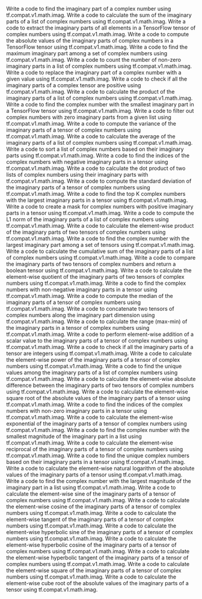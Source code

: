 Write a code to find the imaginary part of a complex number using tf.compat.v1.math.imag.
Write a code to calculate the sum of the imaginary parts of a list of complex numbers using tf.compat.v1.math.imag.
Write a code to extract the imaginary parts of all elements in a TensorFlow tensor of complex numbers using tf.compat.v1.math.imag.
Write a code to compute the absolute values of the imaginary parts of complex numbers in a TensorFlow tensor using tf.compat.v1.math.imag.
Write a code to find the maximum imaginary part among a set of complex numbers using tf.compat.v1.math.imag.
Write a code to count the number of non-zero imaginary parts in a list of complex numbers using tf.compat.v1.math.imag.
Write a code to replace the imaginary part of a complex number with a given value using tf.compat.v1.math.imag.
Write a code to check if all the imaginary parts of a complex tensor are positive using tf.compat.v1.math.imag.
Write a code to calculate the product of the imaginary parts of a list of complex numbers using tf.compat.v1.math.imag.
Write a code to find the complex number with the smallest imaginary part in a TensorFlow tensor using tf.compat.v1.math.imag.
Write a code to filter out complex numbers with zero imaginary parts from a given list using tf.compat.v1.math.imag.
Write a code to compute the variance of the imaginary parts of a tensor of complex numbers using tf.compat.v1.math.imag.
Write a code to calculate the average of the imaginary parts of a list of complex numbers using tf.compat.v1.math.imag.
Write a code to sort a list of complex numbers based on their imaginary parts using tf.compat.v1.math.imag.
Write a code to find the indices of the complex numbers with negative imaginary parts in a tensor using tf.compat.v1.math.imag.
Write a code to calculate the dot product of two lists of complex numbers using their imaginary parts with tf.compat.v1.math.imag.
Write a code to compute the standard deviation of the imaginary parts of a tensor of complex numbers using tf.compat.v1.math.imag.
Write a code to find the top K complex numbers with the largest imaginary parts in a tensor using tf.compat.v1.math.imag.
Write a code to create a mask for complex numbers with positive imaginary parts in a tensor using tf.compat.v1.math.imag.
Write a code to compute the L1 norm of the imaginary parts of a list of complex numbers using tf.compat.v1.math.imag.
Write a code to calculate the element-wise product of the imaginary parts of two tensors of complex numbers using tf.compat.v1.math.imag.
Write a code to find the complex number with the largest imaginary part among a set of tensors using tf.compat.v1.math.imag.
Write a code to calculate the cumulative sum of the imaginary parts of a list of complex numbers using tf.compat.v1.math.imag.
Write a code to compare the imaginary parts of two tensors of complex numbers and return a boolean tensor using tf.compat.v1.math.imag.
Write a code to calculate the element-wise quotient of the imaginary parts of two tensors of complex numbers using tf.compat.v1.math.imag.
Write a code to find the complex numbers with non-negative imaginary parts in a tensor using tf.compat.v1.math.imag.
Write a code to compute the median of the imaginary parts of a tensor of complex numbers using tf.compat.v1.math.imag.
Write a code to concatenate two tensors of complex numbers along the imaginary part dimension using tf.compat.v1.math.imag.
Write a code to calculate the range (max-min) of the imaginary parts in a tensor of complex numbers using tf.compat.v1.math.imag.
Write a code to perform element-wise addition of a scalar value to the imaginary parts of a tensor of complex numbers using tf.compat.v1.math.imag.
Write a code to check if all the imaginary parts of a tensor are integers using tf.compat.v1.math.imag.
Write a code to calculate the element-wise power of the imaginary parts of a tensor of complex numbers using tf.compat.v1.math.imag.
Write a code to find the unique values among the imaginary parts of a list of complex numbers using tf.compat.v1.math.imag.
Write a code to calculate the element-wise absolute difference between the imaginary parts of two tensors of complex numbers using tf.compat.v1.math.imag.
Write a code to calculate the element-wise square root of the absolute values of the imaginary parts of a tensor using tf.compat.v1.math.imag.
Write a code to find the indices of the complex numbers with non-zero imaginary parts in a tensor using tf.compat.v1.math.imag.
Write a code to calculate the element-wise exponential of the imaginary parts of a tensor of complex numbers using tf.compat.v1.math.imag.
Write a code to find the complex number with the smallest magnitude of the imaginary part in a list using tf.compat.v1.math.imag.
Write a code to calculate the element-wise reciprocal of the imaginary parts of a tensor of complex numbers using tf.compat.v1.math.imag.
Write a code to find the unique complex numbers based on their imaginary parts in a tensor using tf.compat.v1.math.imag.
Write a code to calculate the element-wise natural logarithm of the absolute values of the imaginary parts of a tensor using tf.compat.v1.math.imag.
Write a code to find the complex number with the largest magnitude of the imaginary part in a list using tf.compat.v1.math.imag.
Write a code to calculate the element-wise sine of the imaginary parts of a tensor of complex numbers using tf.compat.v1.math.imag.
Write a code to calculate the element-wise cosine of the imaginary parts of a tensor of complex numbers using tf.compat.v1.math.imag.
Write a code to calculate the element-wise tangent of the imaginary parts of a tensor of complex numbers using tf.compat.v1.math.imag.
Write a code to calculate the element-wise hyperbolic sine of the imaginary parts of a tensor of complex numbers using tf.compat.v1.math.imag.
Write a code to calculate the element-wise hyperbolic cosine of the imaginary parts of a tensor of complex numbers using tf.compat.v1.math.imag.
Write a code to calculate the element-wise hyperbolic tangent of the imaginary parts of a tensor of complex numbers using tf.compat.v1.math.imag.
Write a code to calculate the element-wise square of the imaginary parts of a tensor of complex numbers using tf.compat.v1.math.imag.
Write a code to calculate the element-wise cube root of the absolute values of the imaginary parts of a tensor using tf.compat.v1.math.imag.
